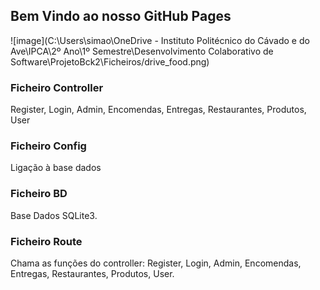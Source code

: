 ## Bem Vindo ao nosso GitHub Pages

![image](C:\Users\simao\OneDrive - Instituto Politécnico do Cávado e do Ave\IPCA\2º Ano\1º Semestre\Desenvolvimento Colaborativo de Software\ProjetoBck2\Ficheiros/drive_food.png)

### Ficheiro Controller

Register, Login, Admin, Encomendas, Entregas, Restaurantes, Produtos, User

### Ficheiro Config

Ligação à base dados

### Ficheiro BD

Base Dados SQLite3.

### Ficheiro Route

Chama as funções do controller: Register, Login, Admin, Encomendas, Entregas, Restaurantes, Produtos, User.
